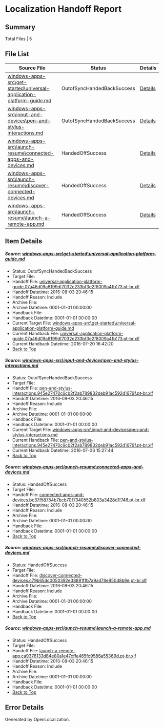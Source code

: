 # <a name='report-top'></a> Localization Handoff Report

## Summary
 Total Files | 5

## File List
 Source File | Status | Details 
 ----------- | ------ | ------- 
 [windows-apps-src\get-started\universal-application-platform-guide.md](https://github.com/Microsoft/windows-apps/blob/2df873ad451e2bb1196a1ce42e3fcd40f8c3ac8e/windows-apps-src/get-started/universal-application-platform-guide.md) | OutofSyncHandedBackSuccess | [Details](#925db2c5242eb49229f41298f1db4e2653f3499d3928)
 [windows-apps-src\input-and-devices\pen-and-stylus-interactions.md](https://github.com/Microsoft/windows-apps/blob/dd18945db3cc65388f5e91d012ba61714e856a39/windows-apps-src/input-and-devices/pen-and-stylus-interactions.md) | OutofSyncHandedBackSuccess | [Details](#4d8a63a57b3d014d397ba1c2088b7cfb7011c2824285)
 [windows-apps-src\launch-resume\connected-apps-and-devices.md](https://github.com/Microsoft/windows-apps/blob/2df873ad451e2bb1196a1ce42e3fcd40f8c3ac8e/windows-apps-src/launch-resume/connected-apps-and-devices.md) | HandedOffSuccess | [Details](#86e8a7b3abbe0c08824e94fc6382ed86a92f3e204361)
 [windows-apps-src\launch-resume\discover-connected-devices.md](https://github.com/Microsoft/windows-apps/blob/2df873ad451e2bb1196a1ce42e3fcd40f8c3ac8e/windows-apps-src/launch-resume/discover-connected-devices.md) | HandedOffSuccess | [Details](#3b4eae33c366a5497afc15e4e6a5e6e8b26767034369)
 [windows-apps-src\launch-resume\launch-a-remote-app.md](https://github.com/Microsoft/windows-apps/blob/2df873ad451e2bb1196a1ce42e3fcd40f8c3ac8e/windows-apps-src/launch-resume/launch-a-remote-app.md) | HandedOffSuccess | [Details](#44ed6e1e01231287b440e31148da3a6f52b683894393)

## Item Details
##### <a name='925db2c5242eb49229f41298f1db4e2653f3499d3928'></a> Source: [windows-apps-src\get-started\universal-application-platform-guide.md](https://github.com/Microsoft/windows-apps/blob/2df873ad451e2bb1196a1ce42e3fcd40f8c3ac8e/windows-apps-src/get-started/universal-application-platform-guide.md)
* Status: OutofSyncHandedBackSuccess
* Target File: 
* Handoff File: [universal-application-platform-guide.07a46d09a6199df7032e233bf3e2f8009a4fb173.pt-br.xlf](https://github.com/Microsoft/WDG.handoff/blob/4e4ef28b4d57c663c5c700503270fddc81b0da33/ol-handoff/Microsoft/windows-apps.pt-br/master/universal-application-platform-guide.07a46d09a6199df7032e233bf3e2f8009a4fb173.pt-br.xlf)
* Handoff Datetime: 2016-08-03 20:46:15
* Handoff Reason: Include
* Archive File: 
* Archive Datetime: 0001-01-01 00:00:00
* Handback File: 
* Handback Datetime: 0001-01-01 00:00:00
* Current Target File: [windows-apps-src\get-started\universal-application-platform-guide.md](https://github.com/Microsoft/windows-apps.pt-br/blob/dbf044f5167007197ae221733c90ee5d3e669f73/windows-apps-src/get-started/universal-application-platform-guide.md)
* Current Handback File: [universal-application-platform-guide.07a46d09a6199df7032e233bf3e2f8009a4fb173.pt-br.xlf](https://github.com/Microsoft/WDG.handback/blob/cbf08cbc88fac88dd61c866fefb7cd76d2b0d9a8/ol-handback/Microsoft/windows-apps.pt-br/master/universal-application-platform-guide.07a46d09a6199df7032e233bf3e2f8009a4fb173.pt-br.xlf)
* Current Handback Datetime: 2016-07-20 16:42:20
* [Back to Top](#report-top)

##### <a name='4d8a63a57b3d014d397ba1c2088b7cfb7011c2824285'></a> Source: [windows-apps-src\input-and-devices\pen-and-stylus-interactions.md](https://github.com/Microsoft/windows-apps/blob/dd18945db3cc65388f5e91d012ba61714e856a39/windows-apps-src/input-and-devices/pen-and-stylus-interactions.md)
* Status: OutofSyncHandedBackSuccess
* Target File: 
* Handoff File: [pen-and-stylus-interactions.945e27470c6cb2f2ab789832deb91ac592d1679f.pt-br.xlf](https://github.com/Microsoft/WDG.handoff/blob/4e4ef28b4d57c663c5c700503270fddc81b0da33/ol-handoff/Microsoft/windows-apps.pt-br/master/pen-and-stylus-interactions.945e27470c6cb2f2ab789832deb91ac592d1679f.pt-br.xlf)
* Handoff Datetime: 2016-08-03 20:46:15
* Handoff Reason: Include
* Archive File: 
* Archive Datetime: 0001-01-01 00:00:00
* Handback File: 
* Handback Datetime: 0001-01-01 00:00:00
* Current Target File: [windows-apps-src\input-and-devices\pen-and-stylus-interactions.md](https://github.com/Microsoft/windows-apps.pt-br/blob/b7cc1700e5930854bd1f5cdef3b4a27520adc15a/windows-apps-src/input-and-devices/pen-and-stylus-interactions.md)
* Current Handback File: [pen-and-stylus-interactions.945e27470c6cb2f2ab789832deb91ac592d1679f.pt-br.xlf](https://github.com/Microsoft/WDG.handback/blob/7d943cc6c136850b0652613949438de118f8068c/ol-handback/Microsoft/windows-apps.pt-br/master/pen-and-stylus-interactions.945e27470c6cb2f2ab789832deb91ac592d1679f.pt-br.xlf)
* Current Handback Datetime: 2016-07-06 15:27:44
* [Back to Top](#report-top)

##### <a name='86e8a7b3abbe0c08824e94fc6382ed86a92f3e204361'></a> Source: [windows-apps-src\launch-resume\connected-apps-and-devices.md](https://github.com/Microsoft/windows-apps/blob/2df873ad451e2bb1196a1ce42e3fcd40f8c3ac8e/windows-apps-src/launch-resume/connected-apps-and-devices.md)
* Status: HandedOffSuccess
* Target File: 
* Handoff File: [connected-apps-and-devices.bc37f58754b7bcb70f7340552b803a3428d1f746.pt-br.xlf](https://github.com/Microsoft/WDG.handoff/blob/4e4ef28b4d57c663c5c700503270fddc81b0da33/ol-handoff/Microsoft/windows-apps.pt-br/master/connected-apps-and-devices.bc37f58754b7bcb70f7340552b803a3428d1f746.pt-br.xlf)
* Handoff Datetime: 2016-08-03 20:46:15
* Handoff Reason: Include
* Archive File: 
* Archive Datetime: 0001-01-01 00:00:00
* Handback File: 
* Handback Datetime: 0001-01-01 00:00:00
* [Back to Top](#report-top)

##### <a name='3b4eae33c366a5497afc15e4e6a5e6e8b26767034369'></a> Source: [windows-apps-src\launch-resume\discover-connected-devices.md](https://github.com/Microsoft/windows-apps/blob/2df873ad451e2bb1196a1ce42e3fcd40f8c3ac8e/windows-apps-src/launch-resume/discover-connected-devices.md)
* Status: HandedOffSuccess
* Target File: 
* Handoff File: [discover-connected-devices.c79b65dc0050392e38891f1b7a9ad78e950d8b9e.pt-br.xlf](https://github.com/Microsoft/WDG.handoff/blob/4e4ef28b4d57c663c5c700503270fddc81b0da33/ol-handoff/Microsoft/windows-apps.pt-br/master/discover-connected-devices.c79b65dc0050392e38891f1b7a9ad78e950d8b9e.pt-br.xlf)
* Handoff Datetime: 2016-08-03 20:46:15
* Handoff Reason: Include
* Archive File: 
* Archive Datetime: 0001-01-01 00:00:00
* Handback File: 
* Handback Datetime: 0001-01-01 00:00:00
* [Back to Top](#report-top)

##### <a name='44ed6e1e01231287b440e31148da3a6f52b683894393'></a> Source: [windows-apps-src\launch-resume\launch-a-remote-app.md](https://github.com/Microsoft/windows-apps/blob/2df873ad451e2bb1196a1ce42e3fcd40f8c3ac8e/windows-apps-src/launch-resume/launch-a-remote-app.md)
* Status: HandedOffSuccess
* Target File: 
* Handoff File: [launch-a-remote-app.ca9376133d84e80a1e47cffe465fc9586a55369d.pt-br.xlf](https://github.com/Microsoft/WDG.handoff/blob/4e4ef28b4d57c663c5c700503270fddc81b0da33/ol-handoff/Microsoft/windows-apps.pt-br/master/launch-a-remote-app.ca9376133d84e80a1e47cffe465fc9586a55369d.pt-br.xlf)
* Handoff Datetime: 2016-08-03 20:46:15
* Handoff Reason: Include
* Archive File: 
* Archive Datetime: 0001-01-01 00:00:00
* Handback File: 
* Handback Datetime: 0001-01-01 00:00:00
* [Back to Top](#report-top)


## Error Details

Generated by OpenLocalization.

